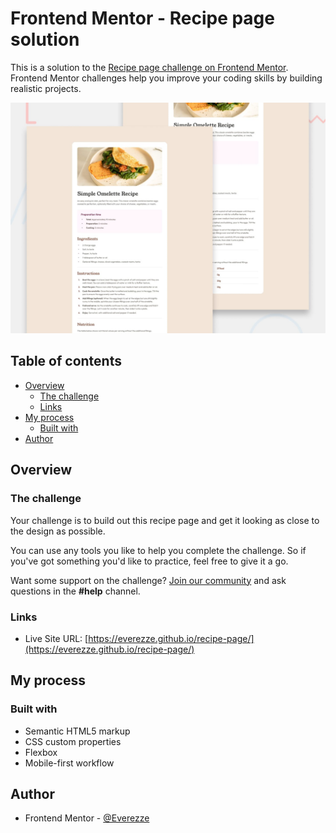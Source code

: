 # Frontend Mentor - Recipe page solution

This is a solution to the [Recipe page challenge on Frontend Mentor](https://www.frontendmentor.io/challenges/recipe-page-KiTsR8QQKm). Frontend Mentor challenges help you improve your coding skills by building realistic projects. 

![Design preview for the Recipe page coding challenge](./design/desktop-preview.jpg)

## Table of contents

- [Overview](#overview)
  - [The challenge](#the-challenge)
  - [Links](#links)
- [My process](#my-process)
  - [Built with](#built-with)
- [Author](#author)

## Overview

### The challenge

Your challenge is to build out this recipe page and get it looking as close to the design as possible.

You can use any tools you like to help you complete the challenge. So if you've got something you'd like to practice, feel free to give it a go.

Want some support on the challenge? [Join our community](https://www.frontendmentor.io/community) and ask questions in the **#help** channel.

### Links

- Live Site URL: [https://everezze.github.io/recipe-page/](https://everezze.github.io/recipe-page/)

## My process

### Built with

- Semantic HTML5 markup
- CSS custom properties
- Flexbox
- Mobile-first workflow


## Author

- Frontend Mentor - [@Everezze](https://www.frontendmentor.io/profile/Everezze)
